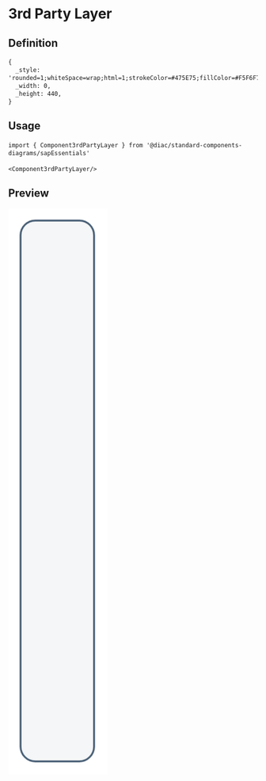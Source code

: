 # 3rd Party Layer

## Definition

```
{
  _style: 'rounded=1;whiteSpace=wrap;html=1;strokeColor=#475E75;fillColor=#F5F6F7;arcSize=24;absoluteArcSize=1;imageWidth=64;imageHeight=64;strokeWidth=1.5;verticalAlign=top;align=left;fontSize=16;fontStyle=1;spacingTop=10;spacingLeft=20;',
  _width: 0,
  _height: 440,
}
```

## Usage

```
import { Component3rdPartyLayer } from '@diac/standard-components-diagrams/sapEssentials'

<Component3rdPartyLayer/>
```

## Preview

<img src="./component-3rd-party-layer.png" width="200"/>

